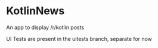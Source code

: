 # KotlinNews
An app to display /r/kotlin posts


UI Tests are present in the uitests branch, separate for now
